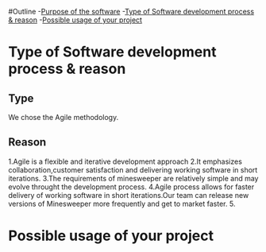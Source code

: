 #Outline
-[Purpose of the software](#Purpose-of-the-software)
    -[Type of Software development process & reason](#Type-of-Software-development-process-&-reason)
    -[Possible usage of your project](#Possible-usage-of-your-project)




# Type of Software development process & reason
## Type
We chose the Agile methodology.
## Reason
1.Agile is a flexible and iterative development approach
2.It emphasizes collaboration,customer satisfaction and delivering working software in short iterations.
3.The requirements of minesweeper are relatively simple and may evolve throught the development process. 
4.Agile process allows for faster delivery of working software in short iterations.Our team can release new versions of Minesweeper more frequently and get to market faster.
5.

# Possible usage of your project
